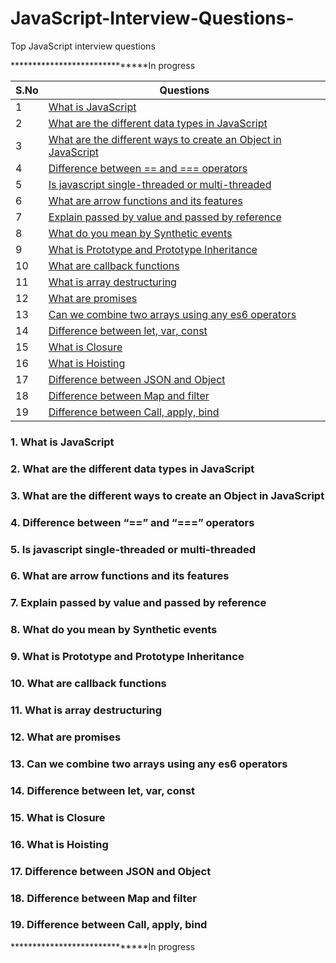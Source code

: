 # JavaScript-Interview-Questions-
Top JavaScript interview questions

******************************In progress


| S.No  | Questions |
| ------------- | ------------- |
| 1  | [What is JavaScript](#1-what-is-javascript)
| 2  | [What are the different data types in JavaScript](#2-what-are-the-different-data-types-in-javascript)  |
| 3  | [What are the different ways to create an Object in JavaScript](#3-what-are-the-different-ways-to-create-an-object-in-javascript)  |
| 4  | [Difference between == and === operators](#4-difference-between--and--operators)  |
| 5  | [Is javascript single-threaded or multi-threaded](#5-is-javascript-single-threaded-or-multi-threaded)  |
| 6  | [What are arrow functions and its features](#6-what-are-arrow-functions-and-its-features)  |
| 7  | [Explain passed by value and passed by reference](#7-explain-passed-by-value-and-passed-by-reference)  |
| 8  | [What do you mean by Synthetic events](#8-what-do-you-mean-by-synthetic-events)  |
| 9  | [What is Prototype and Prototype Inheritance](#9-what-is-prototype-and-prototype-inheritance)  |
| 10 | [What are callback functions](#10-what-are-callback-functions)  |
| 11 | [What is array destructuring](#11-what-is-array-destructuring)  |
| 12 | [What are promises](#12-what-are-promises)  |
| 13 | [Can we combine two arrays using any es6 operators](#13-can-we-combine-two-arrays-using-any-es6-operators)  |
| 14 | [Difference between let, var, const](#14-difference-between-let-var-const)  |
| 15 | [What is Closure](#15-what-is-closure)  |
| 16 | [What is Hoisting](#16-what-is-hoisting)  |
| 17 | [Difference between JSON and Object](#17-difference-between-json-and-object)  |
| 18 | [Difference between Map and filter](#18-difference-between-map-and-filter)  |
| 19 | [Difference between Call, apply, bind](#19-difference-between-call-apply-bind)  |

### 1. What is JavaScript

### 2. What are the different data types in JavaScript

### 3. What are the different ways to create an Object in JavaScript

### 4. Difference between “==” and “===” operators

### 5. Is javascript single-threaded or multi-threaded

### 6. What are arrow functions and its features

### 7. Explain passed by value and passed by reference

### 8. What do you mean by Synthetic events

### 9. What is Prototype and Prototype Inheritance

### 10. What are callback functions

### 11. What is array destructuring

### 12. What are promises

### 13. Can we combine two arrays using any es6 operators

### 14. Difference between let, var, const

### 15. What is Closure

### 16. What is Hoisting

### 17. Difference between JSON and Object

### 18. Difference between Map and filter

### 19. Difference between Call, apply, bind

******************************In progress


